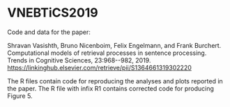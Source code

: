 # VNEBTiCS2019

Code and data for the paper:

Shravan Vasishth, Bruno Nicenboim, Felix Engelmann, and Frank Burchert. 
Computational models of retrieval processes in sentence processing. 
Trends in Cognitive Sciences, 23:968--982, 2019.
https://linkinghub.elsevier.com/retrieve/pii/S1364661319302220

The R files contain code for reproducing the analyses and plots reported in the paper. 
The R file with infix R1 contains corrected code for producing Figure 5. 
